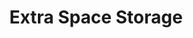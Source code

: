 ---
title: "Extra Space Storage"
url: /vancouver/extra-space-storage-northeast-78th-street/
shop: storage rental
---